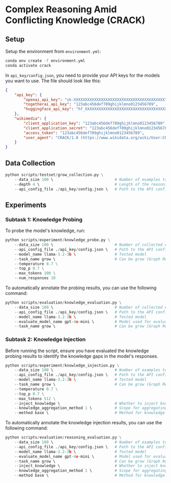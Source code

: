 # Complex Reasoning Amid Conflicting Knowledge (CRACK)

## Setup

Setup the environment from `environment.yml`:

```bash
conda env create -f environment.yml
conda activate crack
```

In `api_key/config.json`, you need to provide your API keys for the models you want to use. The file should look like this:

```json
{
    "api_key": {
        "openai_api_key": "sk-XXXXXXXXXXXXXXXXXXXXXXXXXXXXXXXXXXXXXXXX",
        "togetherai_api_key": "123abc456def789ghijklmno0123456789",
        "huggingface_api_key": "hf_XXXXXXXXXXXXXXXXXXXXXXXXXXXXXXXXXXXXXXXX"
    },
    "wikimedia": {
        "client_application_key": "123abc456def789ghijklmno0123456789",
        "client_application_secret": "123abc456def789ghijklmno0123456789",
        "access_token": "123abc456def789ghijklmno0123456789",
        "user_agent": "CRACK/1.0 (https://www.wikidata.org/wiki/User:CRACK)"
    }
}
```

## Data Collection

```python
python scripts/testset/grow_collection.py \
    --data_size 100 \                           # Number of examples to collect
    --depth 4 \                                 # Length of the reasoning chain
    --api_config_file ./api_key/config.json \   # Path to the API configuration file
```

## Experiments

### Subtask 1: Knowledge Probing

To probe the model's knowledge, run:
```python
python scripts/experiment/knowledge_probe.py \
    --data_size 100 \                           # Number of collected examples (different from the number of examples to probe)
    --api_config_file ./api_key/config.json \   # Path to the API configuration file
    --model_name llama-3.2-3b \                 # Tested model
    --task_name grow \                          # Can be grow (Graph Reasoning On Wikidata) or cue (Code-generation Using External APIs)
    --temperature 0.7 \
    --top_p 0.7 \
    --max_tokens 100 \
    --num_responses 10
```

To automatically annotate the probing results, you can use the following command:

```python
python scripts/evaluation/knowledge_evaluation.py \
    --data_size 100 \                           # Number of collected examples (different from the number of examples to evaluate)
    --api_config_file ./api_key/config.json \   # Path to the API configuration file
    --model_name llama-3.2-3b \                 # Tested model
    --evaluate_model_name gpt-4o-mini \         # Model used for evaluation
    --task_name grow \                          # Can be grow (Graph Reasoning On Wikidata) or cue (Code-generation Using External APIs)
```

### Subtask 2: Knowledge Injection

Before running the script, ensure you have evaluated the knowledge probing results to identify the knowledge gaps in the model's responses.

```python
python scripts/experiment/knowledge_injection.py \
    --data_size 100 \                           # Number of examples to inject knowledge
    --api_config_file ./api_key/config.json \   # Path to the API configuration file
    --model_name llama-3.2-3b \                 # Tested model
    --task_name grow \                          # Can be grow (Graph Reasoning On Wikidata) or cue (Code-generation Using External APIs)
    --temperature 0.7 \
    --top_p 0.7 \
    --max_tokens 512 \
    --inject_knowledge \                        # Whether to inject knowledge
    --knowledge_aggregation_method 1 \          # Scope for aggregating 'unknown' knowledge. Must be >= 1. 1: item-specific. N (e.g., 10, 100): group of N items.
    --method base \                             # Method for knowledge injection. base: simple few-shot CoT prompting.
```

To automatically annotate the knowledge injection results, you can use the following command:

```python
python scripts/evaluation/reasoning_evaluation.py \
    --data_size 100 \                           # Number of examples to evaluate
    --api_config_file ./api_key/config.json \   # Path to the API configuration file
    --model_name llama-3.2-3b \                 # Tested model
    --evaluate_model_name gpt-4o-mini \         # Model used for evaluation
    --task_name grow \                          # Can be grow (Graph Reasoning On Wikidata) or cue (Code-generation Using External APIs)
    --inject_knowledge \                        # Whether to inject knowledge
    --knowledge_aggregation_method 1 \          # Scope for aggregating 'unknown' knowledge. Must be >= 1. 1: item-specific. N (e.g., 10, 100): group of N items.
    --method base \                             # Method for knowledge injection. base: simple few-shot CoT prompting.
```
